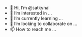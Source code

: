- 👋 Hi, I’m @satkynai
- 👀 I’m interested in ...
- 🌱 I’m currently learning ...
- 💞️ I’m looking to collaborate on ...
- 📫 How to reach me ...

<!---
satkynai/satkynai is a ✨ special ✨ repository because its `README.md` (this file) appears on your GitHub profile.
You can click the Preview link to take a look at your changes.
--->
